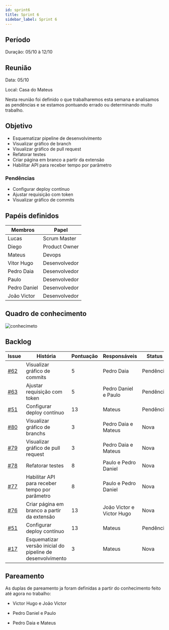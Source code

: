 ```yaml
---
id: sprint6
title: Sprint 6
sidebar_label: Sprint 6
---
```



## Período


Duração: 05/10 à 12/10

## Reunião


Data: 05/10

Local: Casa do Mateus


Nesta reunião foi definido o que trabalharemos esta semana e analisamos as pendências e se estamos pontuando errado ou determinando muito trabalho.

  

  

## Objetivo

- Esquematizar pipeline de desenvolvimento
- Visualizar gráfico de branch
- Visualizar gráfico de pull request
- Refatorar testes
- Criar página em branco a partir da extensão
- Habilitar API para receber tempo por parâmetro



### Pendências

  

- Configurar deploy contínuo
- Ajustar requisição com token
- Visualizar gráfico de commits

## Papéis definidos

|**Membros**|**Papel**|
|--|--|
| Lucas | Scrum Master |
| Diego | Product Owner |
| Mateus | Devops |
| Vitor Hugo | Desenvolvedor |
| Pedro Daia | Desenvolvedor |
| Paulo | Desenvolvedor |
| Pedro Daniel | Desenvolvedor |
| João Victor | Desenvolvedor |


## Quadro de conhecimento

![conhecimeto](https://i.imgur.com/pz1roa0.png)

  

  

## Backlog
| **Issue** | **História** | **Pontuação** | **Responsáveis** | **Status** |
|--|--|--|--|--|
| [#62](https://github.com/fga-eps-mds/2019.2-Git-Breakdown/issues/62) | Visualizar gráfico de commits | 5 | Pedro Daia | Pendência |
| [#63](https://github.com/fga-eps-mds/2019.2-Git-Breakdown/issues/63) | Ajustar requisição com token | 5 | Pedro Daniel e Paulo | Pendência |
| [#51](https://github.com/fga-eps-mds/2019.2-Git-Breakdown/issues/51) | Configurar deploy contínuo | 13 |Mateus | Pendência |
| [#80](https://github.com/fga-eps-mds/2019.2-Git-Breakdown/issues/80) | Visualizar gráfico de branchs | 3 | Pedro Daia e Mateus | Nova |
| [#79](https://github.com/fga-eps-mds/2019.2-Git-Breakdown/issues/79) | Visualizar gráfico de pull request | 3 | Pedro Daia e Mateus | Nova |
| [#78](https://github.com/fga-eps-mds/2019.2-Git-Breakdown/issues/78) | Refatorar testes | 8 | Paulo e Pedro Daniel | Nova |
| [#77](https://github.com/fga-eps-mds/2019.2-Git-Breakdown/issues/77) | Habilitar API para receber tempo por parâmetro | 8 | Paulo e Pedro Daniel | Nova |
| [#76](https://github.com/fga-eps-mds/2019.2-Git-Breakdown/issues/76) | Criar página em branco a partir da extensão | 13 | João Victor e Victor Hugo | Nova |
| [#51](https://github.com/fga-eps-mds/2019.2-Git-Breakdown/issues/51) | Configurar deploy contínuo | 13 | Mateus | Pendência |
| [#17](https://github.com/fga-eps-mds/2019.2-Git-Breakdown/issues/17) | Esquematizar versão inicial do pipeline de desenvolvimento | 3 | Mateus | Nova |





  
  

  

  

## Pareamento

As duplas de pareamento ja foram definidas a partir do conhecimento feito até agora no trabalho:

  

- Victor Hugo e João Victor

- Pedro Daniel e Paulo

- Pedro Daia e Mateus